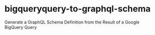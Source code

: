 # bigqueryquery-to-graphql-schema

Generate a GraphQL Schema Definition from the Result of a Google BigQuery Query
